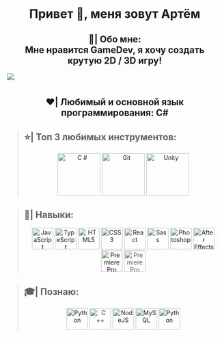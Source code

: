 <h1 align="center">Привет 👋, меня зовут Артём</h1>
<h2 align="center">
  🧥| Обо мне:<br> Мне нравится GameDev, я хочу создать крутую 2D / 3D игру!
</h2>
<img src="https://images.hdqwalls.com/download/eat-sleep-code-repeat-er-2560x1080.jpg"/>

#

<h2 align="center">❤️| Любимый и основной язык программирования: C#
</h2>

> ## ⭐| Топ 3 любимых инструментов:
>
> <p align="center">
> <a target="_blank" href="https://ru.wikipedia.org/wiki/C_Sharp"><img src="https://raw.githubusercontent.com/danielcranney/readme-generator/main/public/icons/skills/csharp-colored.svg " width ="100" height ="100" alt ="C #" /></a>
> <a target="_blank" href="https://ru.wikipedia.org/wiki/Git"><img src="https://raw.githubusercontent.com/danielcranney/readme-generator/main/public/icons/skills/git-colored.svg" width ="100" height ="100" alt ="Git" /></a>
> <a target="_blank" href="https://ru.wikipedia.org/wiki/Unity_(игровой_движок)"><img src="https://macupdater.net/cgi-bin/icons/com.unity3d.UnityEditor5.x.png" width ="100" height ="100" alt ="Unity" /></a>
> </p>

> ## 💪| Навыки:
>
> <p align="center">
> <a href="https://developer.mozilla.org/en-US/docs/Web/JavaScript " target="_blank" rel="noreferrer"><img src="https://raw.githubusercontent.com/danielcranney/readme-generator/main/public/icons/skills/javascript-colored.svg " width ="50" height ="50" alt="JavaScript" /></a> <a href="https://www.typescriptlang.org /"target="_blank" rel="noreferrer"><img src="https://raw.githubusercontent.com/danielcranney/readme-generator/main/public/icons/skills/typescript-colored.svg " width ="50" height ="50" alt="TypeScript" /></a> <a href="https://developer.mozilla.org/en-US/docs/Glossary/HTML5 " target="_blank" rel="noreferrer"><img src="https://raw.githubusercontent.com/danielcranney/readme-generator/main/public/icons/skills/html5-colored.svg " width ="50" height ="50" alt ="HTML5" /></a> <a href="https://www.w3.org/TR/CSS/#css " target="_blank" rel="noreferrer"><img src="https://raw.githubusercontent.com/danielcranney/readme-generator/main/public/icons/skills/css3-colored.svg " width ="50" height ="50" alt ="CSS3" /></a> <a href="https://reactjs.org /"target="_blank" rel="noreferrer"><img src="https://raw.githubusercontent.com/danielcranney/readme-generator/main/public/icons/skills/react-colored.svg " width ="50" height ="50" alt="React" /></a> <a href="https://sass-lang .com/" target="_blank" rel="noreferrer"><img src="https://raw.githubusercontent.com/danielcranney/readme-generator/main/public/icons/skills/sass-colored.svg " width ="50" height ="50" alt ="Sass" /></a> <a href="https://www.adobe.com/uk/products/photoshop.html " target="_blank" rel="noreferrer"><img src="https://raw.githubusercontent.com/danielcranney/readme-generator/main/public/icons/skills/photoshop-colored.svg " width ="50" height ="50" alt ="Photoshop" /></a> <a href="https://www.adobe.com/uk/products/aftereffects.html " target="_blank" rel="noreferrer"><img src="https://raw.githubusercontent.com/danielcranney/readme-generator/main/public/icons/skills/aftereffects-colored.svg " width ="50" height ="50" alt="After Effects" /></a> <a href="https://www.adobe.com/uk/products/premiere.html " target="_blank" rel="noreferrer"><img src="https://raw.githubusercontent.com/danielcranney/readme-generator/main/public/icons/skills/premierepro-colored.svg" width ="50" height ="50" alt ="Premiere Pro" /></a>
> <img src="https://up4pc.info/wp-content/uploads/2021/02/Maxon-CINEMA-4D-Studio-Crack-Keygen-Tested-Free-Download-1001x1024.png" width ="50" height ="50" alt ="Premiere Pro" /></a>
> </p>

> ## 🎓| Познаю:
>
> <p align="center">
> <a href="https://www.python.org/"target="_blank" rel="noreferrer"><img src="https://raw.githubusercontent.com/danielcranney/readme-generator/main/public/icons/skills/python-colored.svg" width ="50" height ="50" alt="Python" /></a> <a href="https://docs.microsoft.com/en-us/cpp/?view=msvc-170" target="_blank" rel="noreferrer"><img src="https://raw.githubusercontent.com/danielcranney/readme-generator/main/public/icons/skills/cplusplus-colored.svg" width ="50" height ="50" alt="C ++" /></a> <a href="https://nodejs.org/en/"target="_blank" rel="noreferrer"><img src="https://raw.githubusercontent.com/danielcranney/readme-generator/main/public/icons/skills/nodejs-colored.svg " width = "50" height ="50" alt="NodeJS" /></a> <a href="https://www.mysql.com/"target="_blank" rel="noreferrer"><img src="https://raw.githubusercontent.com/danielcranney/readme-generator/main/public/icons/skills/mysql-colored.svg" width="50" height ="50" alt="MySQL" /></a>
> <a href="https://www.python.org/"target="_blank" rel="noreferrer"><img src="https://upload.wikimedia.org/wikipedia/commons/thumb/0/0c/Blender_logo_no_text.svg/1024px-Blender_logo_no_text.svg.png" width ="50" height ="50" alt="Python" /></a>
> </p>

#

